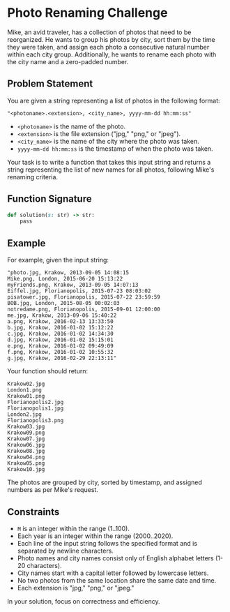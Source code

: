 # Photo Renaming Challenge

Mike, an avid traveler, has a collection of photos that need to be reorganized. He wants to group his photos by city, sort them by the time they were taken, and assign each photo a consecutive natural number within each city group. Additionally, he wants to rename each photo with the city name and a zero-padded number.

## Problem Statement

You are given a string representing a list of photos in the following format:

```shell
"<photoname>.<extension>, <city_name>, yyyy-mm-dd hh:mm:ss"
```

- `<photoname>` is the name of the photo.
- `<extension>` is the file extension ("jpg," "png," or "jpeg").
- `<city_name>` is the name of the city where the photo was taken.
- `yyyy-mm-dd hh:mm:ss` is the timestamp of when the photo was taken.

Your task is to write a function that takes this input string and returns a string representing the list of new names for all photos, following Mike's renaming criteria.

## Function Signature

```ruby
def solution(s: str) -> str:
    pass
```

## Example

For example, given the input string:

```shell
"photo.jpg, Krakow, 2013-09-05 14:08:15
Mike.png, London, 2015-06-20 15:13:22
myFriends.png, Krakow, 2013-09-05 14:07:13
Eiffel.jpg, Florianopolis, 2015-07-23 08:03:02
pisatower.jpg, Florianopolis, 2015-07-22 23:59:59
BOB.jpg, London, 2015-08-05 00:02:03
notredame.png, Florianopolis, 2015-09-01 12:00:00
me.jpg, Krakow, 2013-09-06 15:40:22
a.png, Krakow, 2016-02-13 13:33:50
b.jpg, Krakow, 2016-01-02 15:12:22
c.jpg, Krakow, 2016-01-02 14:34:30
d.jpg, Krakow, 2016-01-02 15:15:01
e.png, Krakow, 2016-01-02 09:49:09
f.png, Krakow, 2016-01-02 10:55:32
g.jpg, Krakow, 2016-02-29 22:13:11"
```

Your function should return:

```shell
Krakow02.jpg
London1.png
Krakow01.png
Florianopolis2.jpg
Florianopolis1.jpg
London2.jpg
Florianopolis3.png
Krakow03.jpg
Krakow09.png
Krakow07.jpg
Krakow06.jpg
Krakow08.jpg
Krakow04.png
Krakow05.png
Krakow10.jpg
```

The photos are grouped by city, sorted by timestamp, and assigned numbers as per Mike's request.

## Constraints

- `M` is an integer within the range (1..100).
- Each year is an integer within the range (2000..2020).
- Each line of the input string follows the specified format and is separated by newline characters.
- Photo names and city names consist only of English alphabet letters (1-20 characters).
- City names start with a capital letter followed by lowercase letters.
- No two photos from the same location share the same date and time.
- Each extension is "jpg," "png," or "jpeg."

In your solution, focus on correctness and efficiency.
